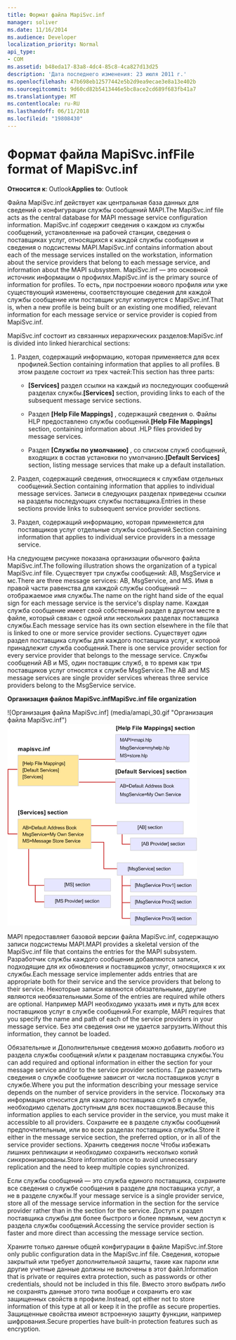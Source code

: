 ```yaml
---
title: Формат файла MapiSvc.inf
manager: soliver
ms.date: 11/16/2014
ms.audience: Developer
localization_priority: Normal
api_type:
- COM
ms.assetid: b48eda17-83a8-4dc4-85c8-4ca827d13d25
description: 'Дата последнего изменения: 23 июля 2011 г.'
ms.openlocfilehash: 47b698eb12577442e5b2d9ea9ecae3e8a13e402b
ms.sourcegitcommit: 9d60cd82b5413446e5bc8ace2cd689f683fb41a7
ms.translationtype: MT
ms.contentlocale: ru-RU
ms.lasthandoff: 06/11/2018
ms.locfileid: "19808430"
---
```

# <a name="file-format-of-mapisvcinf"></a><span data-ttu-id="7745a-103">Формат файла MapiSvc.inf</span><span class="sxs-lookup"><span data-stu-id="7745a-103">File format of MapiSvc.inf</span></span>

<span data-ttu-id="7745a-104">**Относится к**: Outlook</span><span class="sxs-lookup"><span data-stu-id="7745a-104">**Applies to**: Outlook</span></span> 
  
<span data-ttu-id="7745a-105">Файла MapiSvc.inf действует как центральная база данных для сведений о конфигурации службы сообщений MAPI.</span><span class="sxs-lookup"><span data-stu-id="7745a-105">The MapiSvc.inf file acts as the central database for MAPI message service configuration information.</span></span> <span data-ttu-id="7745a-106">MapiSvc.inf содержит сведения о каждом из службы сообщений, установленные на рабочей станции, сведения о поставщиках услуг, относящихся к каждой службы сообщения и сведения о подсистемы MAPI.</span><span class="sxs-lookup"><span data-stu-id="7745a-106">MapiSvc.inf contains information about each of the message services installed on the workstation, information about the service providers that belong to each message service, and information about the MAPI subsystem.</span></span> <span data-ttu-id="7745a-107">MapiSvc.inf — это основной источник информации о профилях.</span><span class="sxs-lookup"><span data-stu-id="7745a-107">MapiSvc.inf is the primary source of information for profiles.</span></span> <span data-ttu-id="7745a-108">То есть, при построении нового профиля или уже существующий изменены, соответствующие сведения для каждой службы сообщение или поставщик услуг копируется с MapiSvc.inf.</span><span class="sxs-lookup"><span data-stu-id="7745a-108">That is, when a new profile is being built or an existing one modified, relevant information for each message service or service provider is copied from MapiSvc.inf.</span></span> 
  
<span data-ttu-id="7745a-109">MapiSvc.inf состоит из связанных иерархических разделов:</span><span class="sxs-lookup"><span data-stu-id="7745a-109">MapiSvc.inf is divided into linked hierarchical sections:</span></span>
  
1. <span data-ttu-id="7745a-110">Раздел, содержащий информацию, которая применяется для всех профилей.</span><span class="sxs-lookup"><span data-stu-id="7745a-110">Section containing information that applies to all profiles.</span></span> <span data-ttu-id="7745a-111">В этом разделе состоит из трех частей:</span><span class="sxs-lookup"><span data-stu-id="7745a-111">This section has three parts:</span></span>
    
   - <span data-ttu-id="7745a-112">**[Services]** раздел ссылки на каждый из последующих сообщений разделах службы.</span><span class="sxs-lookup"><span data-stu-id="7745a-112">**[Services]** section, providing links to each of the subsequent message service sections.</span></span> 
    
   - <span data-ttu-id="7745a-113">Раздел **[Help File Mappings]** , содержащий сведения о. Файлы HLP предоставлено службы сообщений.</span><span class="sxs-lookup"><span data-stu-id="7745a-113">**[Help File Mappings]** section, containing information about .HLP files provided by message services.</span></span> 
    
   - <span data-ttu-id="7745a-114">Раздел **[Службы по умолчанию]** , со списком служб сообщений, входящих в состав установки по умолчанию.</span><span class="sxs-lookup"><span data-stu-id="7745a-114">**[Default Services]** section, listing message services that make up a default installation.</span></span> 
    
2. <span data-ttu-id="7745a-115">Раздел, содержащий сведения, относящиеся к службам отдельных сообщений.</span><span class="sxs-lookup"><span data-stu-id="7745a-115">Section containing information that applies to individual message services.</span></span> <span data-ttu-id="7745a-116">Записи в следующих разделах приведены ссылки на разделы последующих службы поставщика.</span><span class="sxs-lookup"><span data-stu-id="7745a-116">Entries in these sections provide links to subsequent service provider sections.</span></span>
    
3. <span data-ttu-id="7745a-117">Раздел, содержащий информацию, которая применяется для поставщиков услуг отдельные службы сообщений.</span><span class="sxs-lookup"><span data-stu-id="7745a-117">Section containing information that applies to individual service providers in a message service.</span></span>
    
<span data-ttu-id="7745a-118">На следующем рисунке показана организации обычного файла MapiSvc.inf.</span><span class="sxs-lookup"><span data-stu-id="7745a-118">The following illustration shows the organization of a typical MapiSvc.inf file.</span></span> <span data-ttu-id="7745a-119">Существует три службы сообщений: AB, MsgService и мс.</span><span class="sxs-lookup"><span data-stu-id="7745a-119">There are three message services: AB, MsgService, and MS.</span></span> <span data-ttu-id="7745a-120">Имя в правой части равенства для каждой службы сообщений — отображаемое имя службы.</span><span class="sxs-lookup"><span data-stu-id="7745a-120">The name on the right hand side of the equal sign for each message service is the service's display name.</span></span> <span data-ttu-id="7745a-121">Каждая служба сообщение имеет свой собственный раздел в другом месте в файле, который связан с одной или нескольких разделах поставщика службы.</span><span class="sxs-lookup"><span data-stu-id="7745a-121">Each message service has its own section elsewhere in the file that is linked to one or more service provider sections.</span></span> <span data-ttu-id="7745a-122">Существует один раздел поставщика службы для каждого поставщика услуг, к которой принадлежит служба сообщений.</span><span class="sxs-lookup"><span data-stu-id="7745a-122">There is one service provider section for every service provider that belongs to the message service.</span></span> <span data-ttu-id="7745a-123">Службы сообщений AB и MS, один поставщик служб, в то время как три поставщиков услуг относятся к службе MsgService.</span><span class="sxs-lookup"><span data-stu-id="7745a-123">The AB and MS message services are single provider services whereas three service providers belong to the MsgService service.</span></span>
  
<span data-ttu-id="7745a-124">**Организация файлов MapiSvc.inf**</span><span class="sxs-lookup"><span data-stu-id="7745a-124">**MapiSvc.inf file organization**</span></span>
  
<span data-ttu-id="7745a-125">![Организация файла MapiSvc.inf] (media/amapi_30.gif "Организация файла MapiSvc.inf")</span><span class="sxs-lookup"><span data-stu-id="7745a-125">![MapiSvc.inf file organization](media/amapi_30.gif "MapiSvc.inf file organization")</span></span>
  
<span data-ttu-id="7745a-126">MAPI предоставляет базовой версии файла MapiSvc.inf, содержащую записи подсистемы MAPI.</span><span class="sxs-lookup"><span data-stu-id="7745a-126">MAPI provides a skeletal version of the MapiSvc.inf file that contains the entries for the MAPI subsystem.</span></span> <span data-ttu-id="7745a-127">Разработчик службы каждого сообщения добавляются записи, подходящие для их обновления и поставщиков услуг, относящихся к их службы.</span><span class="sxs-lookup"><span data-stu-id="7745a-127">Each message service implementer adds entries that are appropriate both for their service and the service providers that belong to their service.</span></span> <span data-ttu-id="7745a-128">Некоторые записи являются обязательными, другие являются необязательными.</span><span class="sxs-lookup"><span data-stu-id="7745a-128">Some of the entries are required while others are optional.</span></span> <span data-ttu-id="7745a-129">Например MAPI необходимо указать имя и путь для всех поставщиков услуг в службе сообщений.</span><span class="sxs-lookup"><span data-stu-id="7745a-129">For example, MAPI requires that you specify the name and path of each of the service providers in your message service.</span></span> <span data-ttu-id="7745a-130">Без эти сведения они не удается загрузить.</span><span class="sxs-lookup"><span data-stu-id="7745a-130">Without this information, they cannot be loaded.</span></span>
  
<span data-ttu-id="7745a-131">Обязательные и Дополнительные сведения можно добавить любого из раздела службы сообщений и/или к разделам поставщика службы.</span><span class="sxs-lookup"><span data-stu-id="7745a-131">You can add required and optional information in either the section for your message service and/or to the service provider sections.</span></span> <span data-ttu-id="7745a-132">Где разместить сведения о службе сообщение зависит от числа поставщиков услуг в службе.</span><span class="sxs-lookup"><span data-stu-id="7745a-132">Where you put the information describing your message service depends on the number of service providers in the service.</span></span> <span data-ttu-id="7745a-133">Поскольку эта информация относится для каждого поставщика служб в службе, необходимо сделать доступным для всех поставщиков.</span><span class="sxs-lookup"><span data-stu-id="7745a-133">Because this information applies to each service provider in the service, you must make it accessible to all providers.</span></span> <span data-ttu-id="7745a-134">Сохраните ее в разделе службы сообщений предпочтительным, или во всех разделах поставщика службы.</span><span class="sxs-lookup"><span data-stu-id="7745a-134">Store it either in the message service section, the preferred option, or in all of the service provider sections.</span></span> <span data-ttu-id="7745a-135">Хранить сведения после Чтобы избежать лишних репликации и необходимо сохранить несколько копий синхронизированы.</span><span class="sxs-lookup"><span data-stu-id="7745a-135">Store information once to avoid unnecessary replication and the need to keep multiple copies synchronized.</span></span>
  
<span data-ttu-id="7745a-136">Если службы сообщений — это служба единого поставщика, сохраните все сведения о службе сообщения в разделе для поставщика услуг, а не в разделе службы.</span><span class="sxs-lookup"><span data-stu-id="7745a-136">If your message service is a single provider service, store all of the message service information in the section for the service provider rather than in the section for the service.</span></span> <span data-ttu-id="7745a-137">Доступ к раздел поставщика службы для более быстрого и более прямым, чем доступ к раздела службы сообщений.</span><span class="sxs-lookup"><span data-stu-id="7745a-137">Accessing the service provider section is faster and more direct than accessing the message service section.</span></span> 
  
<span data-ttu-id="7745a-138">Храните только данные общей конфигурации в файле MapiSvc.inf.</span><span class="sxs-lookup"><span data-stu-id="7745a-138">Store only public configuration data in the MapiSvc.inf file.</span></span> <span data-ttu-id="7745a-139">Сведения, которые закрытый или требует дополнительной защиты, такие как пароли или другие учетные данные должны не включены в этот файл.</span><span class="sxs-lookup"><span data-stu-id="7745a-139">Information that is private or requires extra protection, such as passwords or other credentials, should not be included in this file.</span></span> <span data-ttu-id="7745a-140">Вместо этого выбрать либо не сохранять данные этого типа вообще и сохранить его как защищенных свойств в профиле.</span><span class="sxs-lookup"><span data-stu-id="7745a-140">Instead, opt either not to store information of this type at all or keep it in the profile as secure properties.</span></span> <span data-ttu-id="7745a-141">Защищенные свойства имеют встроенную защиту функции, например шифрования.</span><span class="sxs-lookup"><span data-stu-id="7745a-141">Secure properties have built-in protection features such as encryption.</span></span>
  

